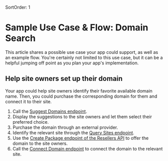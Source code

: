 SortOrder: 1
# Sample Use Case & Flow: Domain Search


This article shares a possible use case your app could support, as well as an example flow. 
You're certainly not limited to this use case, but it can be a helpful jumping off point 
as you plan your app's implementation.


## Help site owners set up their domain


Your app could help site owners identify their favorite available domain name. 
Then, you could purchase the corresponding domain for them and connect it to 
their site.


1. Call the [Suggest Domains endpoint](https://dev.wix.com/api/rest/account-level-apis/domain-search/suggest-domains).
1. Display the suggestions to the site owners and let them select their preferred choice.
1. Purchase the domain through an external provider.
1. Identify the relevant site through the 
    [Query Sites endpoint](https://dev.wix.com/api/rest/account-level-apis/sites/query-sites).
1. Use the 
    [Create Package endpoint of the Resellers API](https://dev.wix.com/api/rest/account-level-apis/resellers/packages/create-package-v2) 
    to offer the domain to the site owners.
1. Call the 
    [Connect Domain endpoint](https://dev.wix.com/api/rest/account-level-apis/domain-search/connect-domain)
    to connect the domain to the relevant site.

